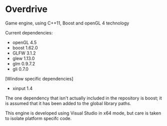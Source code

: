 Overdrive
=========

Game engine, using C++11, Boost and openGL 4 technology

Current dependencies:
- openGL 4.5
- boost 1.62.0
- GLFW 3.1.2
- glew 1.13.0
- glm 0.9.7.2
- gli 0.7.0

[Window specific dependencies]
- xinput 1.4

The one dependency that isn't actually included in the repository is boost; 
it is assumed that it has been added to the global library paths. 

This engine is developed using Visual Studio in x64 mode, but care is taken to isolate platform specifc code.